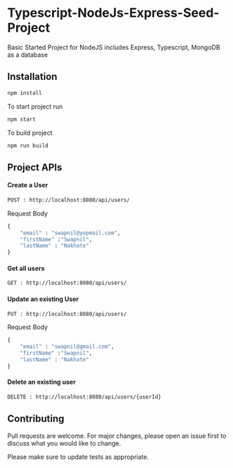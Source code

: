 # Typescript-NodeJs-Express-Seed-Project
Basic Started Project for NodeJS includes Express, Typescript, MongoDB as a database

## Installation

```bash
npm install
```
To start project run
```bash
npm start
```

To build project
```bash
npm run build
```

## Project APIs

#### Create a User

```bash
POST : http://localhost:8080/api/users/
```
Request Body

```python
{
    "email" : "swapnil@yopmail.com",
    "firstName" :"Swapnil",
    "lastName" : "Nakhate"
}
```

#### Get all users


```bash
GET : http://localhost:8080/api/users/
```


#### Update an existing User

```bash
PUT : http://localhost:8080/api/users/
```
Request Body

```python
{
    "email" : "swapnil@gmail.com",
    "firstName" :"Swapnil",
    "lastName" : "Nakhate"
}
```


#### Delete an existing user


```bash
DELETE : http://localhost:8080/api/users/{userId}
```

## Contributing
Pull requests are welcome. For major changes, please open an issue first to discuss what you would like to change.

Please make sure to update tests as appropriate.
